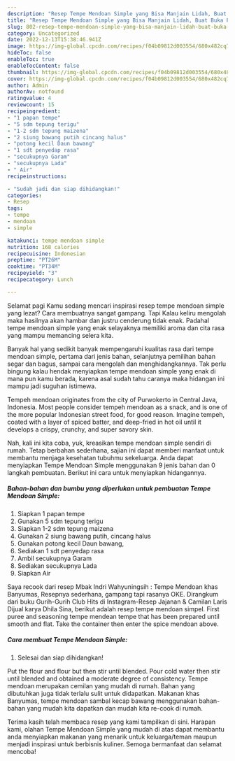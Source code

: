 ```yaml
---
description: "Resep Tempe Mendoan Simple yang Bisa Manjain Lidah, Buat Buka Puasa Lezat Sekali"
title: "Resep Tempe Mendoan Simple yang Bisa Manjain Lidah, Buat Buka Puasa Lezat Sekali"
slug: 802-resep-tempe-mendoan-simple-yang-bisa-manjain-lidah-buat-buka-puasa-lezat-sekali
category: Uncategorized
date: 2022-12-13T15:38:46.941Z
image: https://img-global.cpcdn.com/recipes/f04b09812d003554/680x482cq70/tempe-mendoan-simple-foto-resep-utama.jpg
hideToc: false
enableToc: true
enableTocContent: false
thumbnail: https://img-global.cpcdn.com/recipes/f04b09812d003554/680x482cq70/tempe-mendoan-simple-foto-resep-utama.jpg
cover: https://img-global.cpcdn.com/recipes/f04b09812d003554/680x482cq70/tempe-mendoan-simple-foto-resep-utama.jpg
author: Admin
authorAv: notfound
ratingvalue: 4
reviewcount: 15
recipeingredient:
- "1 papan tempe"
- "5 sdm tepung terigu"
- "1-2 sdm tepung maizena"
- "2 siung bawang putih cincang halus"
- "potong kecil Daun bawang"
- "1 sdt penyedap rasa"
- "secukupnya Garam"
- "secukupnya Lada"
- " Air"
recipeinstructions:

- "Sudah jadi dan siap dihidangkan!"
categories:
- Resep
tags:
- tempe
- mendoan
- simple

katakunci: tempe mendoan simple 
nutrition: 168 calories
recipecuisine: Indonesian
preptime: "PT26M"
cooktime: "PT34M"
recipeyield: "3"
recipecategory: Lunch

---
```



Selamat pagi Kamu sedang mencari inspirasi resep tempe mendoan simple yang lezat? Cara membuatnya sangat gampang. Tapi Kalau keliru mengolah maka hasilnya akan hambar dan justru cenderung tidak enak. Padahal tempe mendoan simple yang enak selayaknya memiliki aroma dan cita rasa yang mampu memancing selera kita.


Banyak hal yang sedikit banyak mempengaruhi kualitas rasa dari tempe mendoan simple, pertama dari jenis bahan, selanjutnya pemilihan bahan segar dan bagus, sampai cara mengolah dan menghidangkannya. Tak perlu bingung kalau hendak menyiapkan tempe mendoan simple yang enak di mana pun kamu berada, karena asal sudah tahu caranya maka hidangan ini mampu jadi suguhan istimewa.

Tempeh mendoan originates from the city of Purwokerto in Central Java, Indonesia. Most people consider tempeh mendoan as a snack, and is one of the more popular Indonesian street food, for good reason. Imagine tempeh, coated with a layer of spiced batter, and deep-fried in hot oil until it develops a crispy, crunchy, and super savory skin.


Nah, kali ini kita coba, yuk, kreasikan tempe mendoan simple sendiri di rumah. Tetap berbahan sederhana, sajian ini dapat memberi manfaat untuk membantu menjaga kesehatan tubuhmu sekeluarga. Anda dapat menyiapkan Tempe Mendoan Simple menggunakan 9 jenis bahan dan 0 langkah pembuatan. Berikut ini cara untuk menyiapkan hidangannya.

<!--inarticleads1-->

##### Bahan-bahan dan bumbu yang diperlukan untuk pembuatan Tempe Mendoan Simple:

1. Siapkan 1 papan tempe
1. Gunakan 5 sdm tepung terigu
1. Siapkan 1-2 sdm tepung maizena
1. Gunakan 2 siung bawang putih, cincang halus
1. Gunakan potong kecil Daun bawang,
1. Sediakan 1 sdt penyedap rasa
1. Ambil secukupnya Garam
1. Sediakan secukupnya Lada
1. Siapkan  Air


Saya recook dari resep Mbak Indri Wahyuningsih : Tempe Mendoan khas Banyumas, Resepnya sederhana, gampang tapi rasanya OKE. Dirangkum dari buku Gurih-Gurih Club Hits di Instagram-Resep Jajanan &amp; Camilan Laris Dijual karya Dhila Sina, berikut adalah resep tempe mendoan simpel. First puree and seasoning tempe mendean tempe that has been prepared until smooth and flat. Take the container then enter the spice mendoan above. 

<!--inarticleads2-->

##### Cara membuat Tempe Mendoan Simple:


1. Selesai dan siap dihidangkan!

Put the flour and flour but then stir until blended. Pour cold water then stir until blended and obtained a moderate degree of consistency. Tempe mendoan merupakan cemilan yang mudah di rumah. Bahan yang dibutuhkan juga tidak terlalu sulit untuk didapatkan. Makanan khas Banyumas, tempe mendoan sambal kecap bawang menggunakan bahan-bahan yang mudah kita dapatkan dan mudah kita re-cook di rumah. 

Terima kasih telah membaca resep yang kami tampilkan di sini. Harapan kami, olahan Tempe Mendoan Simple yang mudah di atas dapat membantu anda menyiapkan makanan yang menarik untuk keluarga/teman maupun menjadi inspirasi untuk berbisnis kuliner. Semoga bermanfaat dan selamat mencoba!
